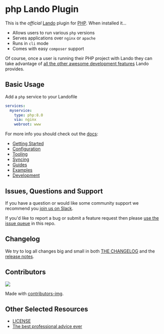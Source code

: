 # php Lando Plugin

This is the _official_ [Lando](https://lando.dev) plugin for [PHP](https://php.net). When installed it...

* Allows users to run various `php` versions
* Serves applications over `nginx` or `apache`
* Runs in `cli` mode
* Comes with easy `composer` support

Of course, once a user is running their PHP project with Lando they can take advantage of [all the other awesome development features](https://docs.lando.dev) Lando provides.

## Basic Usage

Add a `php` service to your Landofile

```yaml
services:
  myservice:
    type: php:8.0
    via: nginx
    webroot: www
```

For more info you should check out the [docs](https://docs.lando.dev/php):

* [Getting Started](https://docs.lando.dev/php/getting-started.html)
* [Configuration](https://docs.lando.dev/php/config.html)
* [Tooling](https://docs.lando.dev/php/tooling.html)
* [Syncing](https://docs.lando.dev/php/syncing.html)
* [Guides](https://docs.lando.dev/php/adding-more-tooling.html)
* [Examples](https://github.com/lando/php/tree/main/examples)
* [Development](https://docs.lando.dev/php/development.html)

## Issues, Questions and Support

If you have a question or would like some community support we recommend you [join us on Slack](https://launchpass.com/devwithlando).

If you'd like to report a bug or submit a feature request then please [use the issue queue](https://github.com/lando/php/issues/new/choose) in this repo.

## Changelog

We try to log all changes big and small in both [THE CHANGELOG](https://github.com/lando/php/blob/main/CHANGELOG.md) and the [release notes](https://github.com/lando/php/releases).

## Contributors

<a href="https://github.com/lando/php/graphs/contributors">
  <img src="https://contrib.rocks/image?repo=lando/php" />
</a>

Made with [contributors-img](https://contrib.rocks).

## Other Selected Resources

* [LICENSE](https://github.com/lando/php/blob/main/LICENSE.md)
* [The best professional advice ever](https://www.youtube.com/watch?v=tkBVDh7my9Q)
